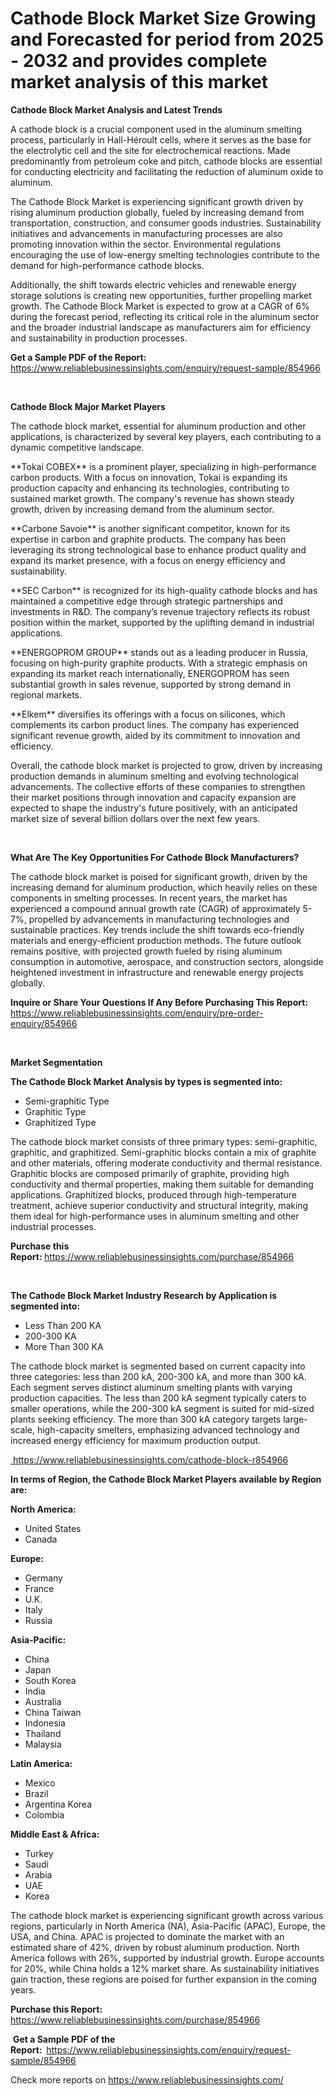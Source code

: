 <p><h1>Cathode Block Market Size Growing and Forecasted for period from 2025 - 2032 and provides complete market analysis of this market</h1></p><p><strong>Cathode Block Market Analysis and Latest Trends</strong></p>
<p><p>A cathode block is a crucial component used in the aluminum smelting process, particularly in Hall-Héroult cells, where it serves as the base for the electrolytic cell and the site for electrochemical reactions. Made predominantly from petroleum coke and pitch, cathode blocks are essential for conducting electricity and facilitating the reduction of aluminum oxide to aluminum. </p><p>The Cathode Block Market is experiencing significant growth driven by rising aluminum production globally, fueled by increasing demand from transportation, construction, and consumer goods industries. Sustainability initiatives and advancements in manufacturing processes are also promoting innovation within the sector. Environmental regulations encouraging the use of low-energy smelting technologies contribute to the demand for high-performance cathode blocks. </p><p>Additionally, the shift towards electric vehicles and renewable energy storage solutions is creating new opportunities, further propelling market growth. The Cathode Block Market is expected to grow at a CAGR of 6% during the forecast period, reflecting its critical role in the aluminum sector and the broader industrial landscape as manufacturers aim for efficiency and sustainability in production processes.</p></p>
<p><strong>Get a Sample PDF of the Report:&nbsp;</strong> <a href="https://www.reliablebusinessinsights.com/enquiry/request-sample/854966?utm_campaign=3455&utm_medium=2&utm_source=Github&utm_content=ia&utm_term=31032025&utm_id=cathode-block">https://www.reliablebusinessinsights.com/enquiry/request-sample/854966</a></p>
<p>&nbsp;</p>
<p><strong>Cathode Block Major Market Players</strong></p>
<p><p>The cathode block market, essential for aluminum production and other applications, is characterized by several key players, each contributing to a dynamic competitive landscape.</p><p>**Tokai COBEX** is a prominent player, specializing in high-performance carbon products. With a focus on innovation, Tokai is expanding its production capacity and enhancing its technologies, contributing to sustained market growth. The company's revenue has shown steady growth, driven by increasing demand from the aluminum sector.</p><p>**Carbone Savoie** is another significant competitor, known for its expertise in carbon and graphite products. The company has been leveraging its strong technological base to enhance product quality and expand its market presence, with a focus on energy efficiency and sustainability.</p><p>**SEC Carbon** is recognized for its high-quality cathode blocks and has maintained a competitive edge through strategic partnerships and investments in R&D. The company’s revenue trajectory reflects its robust position within the market, supported by the uplifting demand in industrial applications.</p><p>**ENERGOPROM GROUP** stands out as a leading producer in Russia, focusing on high-purity graphite products. With a strategic emphasis on expanding its market reach internationally, ENERGOPROM has seen substantial growth in sales revenue, supported by strong demand in regional markets.</p><p>**Elkem** diversifies its offerings with a focus on silicones, which complements its carbon product lines. The company has experienced significant revenue growth, aided by its commitment to innovation and efficiency.</p><p>Overall, the cathode block market is projected to grow, driven by increasing production demands in aluminum smelting and evolving technological advancements. The collective efforts of these companies to strengthen their market positions through innovation and capacity expansion are expected to shape the industry's future positively, with an anticipated market size of several billion dollars over the next few years.</p></p>
<p>&nbsp;</p>
<p><strong>What Are The Key Opportunities For Cathode Block Manufacturers?</strong></p>
<p><p>The cathode block market is poised for significant growth, driven by the increasing demand for aluminum production, which heavily relies on these components in smelting processes. In recent years, the market has experienced a compound annual growth rate (CAGR) of approximately 5-7%, propelled by advancements in manufacturing technologies and sustainable practices. Key trends include the shift towards eco-friendly materials and energy-efficient production methods. The future outlook remains positive, with projected growth fueled by rising aluminum consumption in automotive, aerospace, and construction sectors, alongside heightened investment in infrastructure and renewable energy projects globally.</p></p>
<p><strong>Inquire or Share Your Questions If Any Before Purchasing This Report:</strong> <a href="https://www.reliablebusinessinsights.com/enquiry/pre-order-enquiry/854966?utm_campaign=3455&utm_medium=2&utm_source=Github&utm_content=ia&utm_term=31032025&utm_id=cathode-block">https://www.reliablebusinessinsights.com/enquiry/pre-order-enquiry/854966</a></p>
<p>&nbsp;</p>
<p><strong>Market Segmentation</strong></p>
<p><strong>The Cathode Block Market Analysis by types is segmented into:</strong></p>
<p><ul><li>Semi-graphitic Type</li><li>Graphitic Type</li><li>Graphitized Type</li></ul></p>
<p><p>The cathode block market consists of three primary types: semi-graphitic, graphitic, and graphitized. Semi-graphitic blocks contain a mix of graphite and other materials, offering moderate conductivity and thermal resistance. Graphitic blocks are composed primarily of graphite, providing high conductivity and thermal properties, making them suitable for demanding applications. Graphitized blocks, produced through high-temperature treatment, achieve superior conductivity and structural integrity, making them ideal for high-performance uses in aluminum smelting and other industrial processes.</p></p>
<p><strong>Purchase this Report:&nbsp;</strong><a href="https://www.reliablebusinessinsights.com/purchase/854966?utm_campaign=3455&utm_medium=2&utm_source=Github&utm_content=ia&utm_term=31032025&utm_id=cathode-block">https://www.reliablebusinessinsights.com/purchase/854966</a></p>
<p>&nbsp;</p>
<p><strong>The Cathode Block Market Industry Research by Application is segmented into:</strong></p>
<p><ul><li>Less Than 200 KA</li><li>200-300 KA</li><li>More Than 300 KA</li></ul></p>
<p><p>The cathode block market is segmented based on current capacity into three categories: less than 200 kA, 200-300 kA, and more than 300 kA. Each segment serves distinct aluminum smelting plants with varying production capacities. The less than 200 kA segment typically caters to smaller operations, while the 200-300 kA segment is suited for mid-sized plants seeking efficiency. The more than 300 kA category targets large-scale, high-capacity smelters, emphasizing advanced technology and increased energy efficiency for maximum production output.</p></p>
<p><a href="https://www.reliablebusinessinsights.com/cathode-block-r854966?utm_campaign=3455&utm_medium=2&utm_source=Github&utm_content=ia&utm_term=31032025&utm_id=cathode-block">&nbsp;https://www.reliablebusinessinsights.com/cathode-block-r854966</a></p>
<p><strong>In terms of Region, the Cathode Block Market Players available by Region are:</strong></p>
<p>
    <p> <strong> North America: </strong>
        <ul>
            <li>United States</li>
            <li>Canada</li>
        </ul>
        </p> 
    <p> <strong> Europe: </strong>
        <ul>
            <li>Germany</li>
            <li>France</li>
            <li>U.K.</li>
            <li>Italy</li>
            <li>Russia</li>
        </ul>
        </p> 
    <p> <strong> Asia-Pacific: </strong>
        <ul>
            <li>China</li>
            <li>Japan</li>
            <li>South Korea</li>
            <li>India</li>
            <li>Australia</li>
            <li>China Taiwan</li>
            <li>Indonesia</li>
            <li>Thailand</li>
            <li>Malaysia</li>
        </ul>
        </p> 
    <p> <strong> Latin America: </strong>
        <ul>
            <li>Mexico</li>
            <li>Brazil</li>
            <li>Argentina Korea</li>
            <li>Colombia</li>
        </ul>
        </p> 
    <p> <strong> Middle East & Africa: </strong>
        <ul>
            <li>Turkey</li>
            <li>Saudi</li>
            <li>Arabia</li>
            <li>UAE</li>
            <li>Korea</li>
        </ul>
    </p>
    </p>
<p><p>The cathode block market is experiencing significant growth across various regions, particularly in North America (NA), Asia-Pacific (APAC), Europe, the USA, and China. APAC is projected to dominate the market with an estimated share of 42%, driven by robust aluminum production. North America follows with 26%, supported by industrial growth. Europe accounts for 20%, while China holds a 12% market share. As sustainability initiatives gain traction, these regions are poised for further expansion in the coming years.</p></p>
<p><strong>Purchase this Report: </strong><a href="https://www.reliablebusinessinsights.com/purchase/854966?utm_campaign=3455&utm_medium=2&utm_source=Github&utm_content=ia&utm_term=31032025&utm_id=cathode-block">https://www.reliablebusinessinsights.com/purchase/854966</a></p>
<p>&nbsp;<strong>Get a Sample PDF of the Report:&nbsp;&nbsp;</strong><a href="https://www.reliablebusinessinsights.com/enquiry/request-sample/854966?utm_campaign=3455&utm_medium=2&utm_source=Github&utm_content=ia&utm_term=31032025&utm_id=cathode-block">https://www.reliablebusinessinsights.com/enquiry/request-sample/854966</a></p>
<p><strong></strong></p>
<p>Check more reports on <a href="https://www.reliablebusinessinsights.com/?utm_campaign=3455&utm_medium=2&utm_source=Github&utm_content=ia&utm_term=31032025&utm_id=cathode-block">https://www.reliablebusinessinsights.com/</a></p>